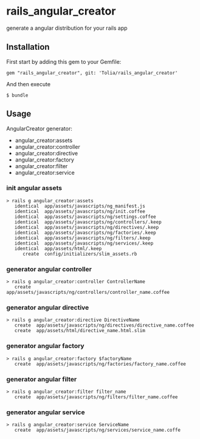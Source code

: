 # rails_angular_creator

generate a angular distribution for your rails app

## Installation

First start by adding this gem to your Gemfile:
```
gem "rails_angular_creator", git: 'Tolia/rails_angular_creator'
```
And then execute
```
$ bundle
```


## Usage

AngularCreator generator:
-  angular_creator:assets
-  angular_creator:controller
-  angular_creator:directive
-  angular_creator:factory
-  angular_creator:filter
-  angular_creator:service‎

### init angular assets
```
> rails g angular_creator:assets
   identical  app/assets/javascripts/ng_manifest.js
   identical  app/assets/javascripts/ng/init.coffee
   identical  app/assets/javascripts/ng/settings.coffee
   identical  app/assets/javascripts/ng/controllers/.keep
   identical  app/assets/javascripts/ng/directives/.keep
   identical  app/assets/javascripts/ng/factories/.keep
   identical  app/assets/javascripts/ng/filters/.keep
   identical  app/assets/javascripts/ng/services‎/.keep
   identical  app/assets/html/.keep
      create  config/initializers/slim_assets.rb
```

### generator angular controller
```
> rails g angular_creator:controller ControllerName
   create  app/assets/javascripts/ng/controllers/controller_name.coffee
```

### generator angular directive
```
> rails g angular_creator:directive DirectiveName
   create  app/assets/javascripts/ng/directives/directive_name.coffee
   create  app/assets/html/directive_name.html.slim
```

### generator angular factory
```
> rails g angular_creator:factory $factoryName 
   create  app/assets/javascripts/ng/factories/factory_name.coffee
```

### generator angular filter
```
> rails g angular_creator:filter filter_name
   create  app/assets/javascripts/ng/filters/filter_name.coffee
```

### generator angular service‎
```
> rails g angular_creator:service‎ Service‎Name
   create  app/assets/javascripts/ng/services‎/service_name.coffe
```
